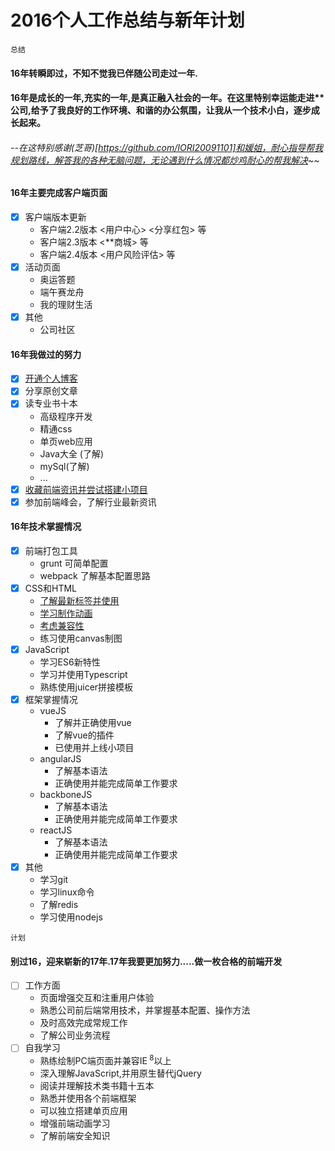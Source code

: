 # 2016个人工作总结与新年计划
`总结`
####     16年转瞬即过，不知不觉我已伴随公司走过一年.
####     16年是成长的一年,充实的一年,是真正融入社会的一年。在这里特别幸运能走进**公司,给予了我良好的工作环境、和谐的办公氛围，让我从一个技术小白，逐步成长起来。
######     --在这特别感谢(芝哥)[https://github.com/IORI20091101]和媛姐，耐心指导帮我规划路线，解答我的各种无脑问题，无论遇到什么情况都炒鸡耐心的帮我解决~~

#### 16年主要完成客户端页面

- [x] 客户端版本更新
	- 客户端2.2版本     <用户中心> <分享红包> 等
	- 客户端2.3版本    <**商城> 等
	- 客户端2.4版本    <用户风险评估> 等
- [x] 活动页面
	- 奥运答题
	- 端午赛龙舟
	- 我的理财生活
- [x] 其他
    - 公司社区

#### 16年我做过的努力
- [x] [开通个人博客](www.xieyuxuan.com)
- [x] 分享原创文章
- [x] 读专业书十本
	- 高级程序开发
	- 精通css
	- 单页web应用
	- Java大全 (了解)
	- mySql(了解)
	- ...
- [x] [收藏前端资讯并尝试搭建小项目](https://github.com/Vera0707/huanhuashuixie)
- [x] 参加前端峰会，了解行业最新资讯

#### 16年技术掌握情况
- [x] 前端打包工具
	- grunt     可简单配置
	- webpack  了解基本配置思路
- [x] CSS和HTML
	- [了解最新标签并使用](http://www.qdfuns.com/notes/24824/244aad96c075815bbea968a3ba7688a6.html)
	- [学习制作动画](http://www.qdfuns.com/notes/24824/829724daa3fffe3cfcfc4e02344f4353.html)
	- [考虑兼容性](http://www.xieyuxuan.cc/2016/11/17/iosMoveEvent/)
	- 练习使用canvas制图
- [x] JavaScript
	- 学习ES6新特性
	- 学习并使用Typescript
	- 熟练使用juicer拼接模板
- [x] 框架掌握情况
	- vueJS
		+ 了解并正确使用vue
		+ 了解vue的插件
		+ 已使用并上线小项目
    - angularJS
		+ 了解基本语法
		+ 正确使用并能完成简单工作要求
	- backboneJS
	    + 了解基本语法
		+ 正确使用并能完成简单工作要求
    - reactJS
		+ 了解基本语法
		+ 正确使用并能完成简单工作要求
- [x] 其他
	- 学习git
	- 学习linux命令
	- 了解redis
	- 学习使用nodejs


`计划`
####     别过16，迎来崭新的17年.17年我要更加努力.....做一枚合格的前端开发
- [ ] 工作方面
   - 页面增强交互和注重用户体验
   - 熟悉公司前后端常用技术，并掌握基本配置、操作方法
   - 及时高效完成常规工作
   - 了解公司业务流程
- [ ] 自我学习
  - 熟练绘制PC端页面并兼容IE<sup> 8</sup>以上
  - 深入理解JavaScript,并用原生替代jQuery
  - 阅读并理解技术类书籍十五本
  - 熟悉并使用各个前端框架
  - 可以独立搭建单页应用
  - 增强前端动画学习
  - 了解前端安全知识